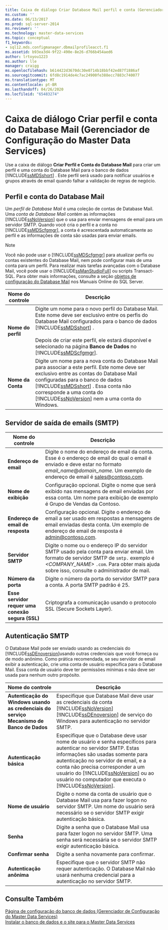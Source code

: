 ```yaml
---
title: Caixa de diálogo Criar Database Mail perfil e conta (Gerenciador de Configuração do Master Data Services) | Microsoft Docs
ms.custom: ''
ms.date: 06/13/2017
ms.prod: sql-server-2014
ms.reviewer: ''
ms.technology: master-data-services
ms.topic: conceptual
f1_keywords:
- sql12.mds.configmanager.dbmailprofileacct.f1
ms.assetid: b93ea3d4-9f22-490e-8e26-d766b454aed6
author: lrtoyou1223
ms.author: lle
manager: craigg
ms.openlocfilehash: b614422d3670dc30e0714b18bbf42ed87f1886af
ms.sourcegitcommit: 6fd8c1914de4c7ac24900fe388ecc7883c740077
ms.translationtype: MT
ms.contentlocale: pt-BR
ms.lasthandoff: 04/26/2020
ms.locfileid: "65483274"
---
```

# <a name="create-database-mail-profile-and-account-dialog-box-master-data-services-configuration-manager"></a>Caixa de diálogo Criar perfil e conta do Database Mail (Gerenciador de Configuração do Master Data Services)
  Use a caixa de diálogo **Criar Perfil e Conta do Database Mail** para criar um perfil e uma conta do Database Mail para o banco de dados [!INCLUDE[ssMDSshort](../includes/ssmdsshort-md.md)] . Este perfil será usado para notificar usuários e grupos através de email quando falhar a validação de regras de negócio.  
  
## <a name="database-mail-profile-and-account"></a>Perfil e conta do Database Mail  
 Um *perfil de Database Mail* é uma coleção de contas de Database Mail. Uma *conta de Database Mail* contém as informações [!INCLUDE[ssNoVersion](../includes/ssnoversion-md.md)] que o usa para enviar mensagens de email para um servidor SMTP. Quando você cria o perfil e a conta no [!INCLUDE[ssMDScfgmgr](../includes/ssmdscfgmgr-md.md)], a conta é acrescentada automaticamente ao perfil e as informações de conta são usadas para enviar emails.  
  
> [!NOTE]  
>  Você não pode usar o [!INCLUDE[ssMDScfgmgr](../includes/ssmdscfgmgr-md.md)] para atualizar perfis ou contas existentes do Database Mail, nem pode configurar mais de uma conta para um perfil. Para realizar mais tarefas avançadas com o Database Mail, você pode usar o [!INCLUDE[ssManStudioFull](../includes/ssmanstudiofull-md.md)] ou scripts Transact-SQL. Para obter mais informações, consulte a seção [objetos de configuração do Database Mail](../relational-databases/database-mail/database-mail-configuration-objects.md) nos Manuais Online do SQL Server.  
  
|Nome do controle|Descrição|  
|------------------|-----------------|  
|**Nome do perfil**|Digite um nome para o novo perfil do Database Mail. Este nome deve ser exclusivo entre os perfis do Database Mail configurados para o banco de dados [!INCLUDE[ssMDSshort](../includes/ssmdsshort-md.md)] .<br /><br /> Depois de criar este perfil, ele estará disponível e selecionado na página **Banco de Dados** no [!INCLUDE[ssMDScfgmgr](../includes/ssmdscfgmgr-md.md)].|  
|**Nome da Conta**|Digite um nome para a nova conta do Database Mail para associar a este perfil. Este nome deve ser exclusivo entre as contas do Database Mail configuradas para o banco de dados [!INCLUDE[ssMDSshort](../includes/ssmdsshort-md.md)] . Essa conta não corresponde a uma conta do [!INCLUDE[ssNoVersion](../includes/ssnoversion-md.md)] nem a uma conta do Windows.|  
  
## <a name="outgoing-smtp-mail-server"></a>Servidor de saída de emails (SMTP)  
  
|Nome do controle|Descrição|  
|------------------|-----------------|  
|**Endereço de email**|Digite o nome do endereço de email da conta. Esse é o endereço de email do qual o email é enviado e deve estar no formato *email_name*@*domain_name*. Um exemplo de endereço de email é sales@contoso.com.|  
|**Nome de exibição**|Configuração opcional. Digite o nome que será exibido nas mensagens de email enviadas por essa conta. Um nome para exibição de exemplo é Grupo de Vendas da Contoso.|  
|**Endereço de email de resposta**|Configuração opcional. Digite o endereço de email a ser usado em respostas a mensagens de email enviadas desta conta. Um exemplo de endereço de email de resposta é admin@contoso.com.|  
|**Servidor SMTP**|Digite o nome ou o endereço IP do servidor SMTP usado pela conta para enviar email. Um formato de servidor SMTP de `smtp.` exemplo é *<COMPANY_NAME>* `.com`. Para obter mais ajuda sobre isso, consulte o administrador de mail.|  
|**Número da porta**|Digite o número da porta do servidor SMTP para a conta. A porta SMTP padrão é 25.|  
|**Esse servidor requer uma conexão segura (SSL)**|Criptografa a comunicação usando o protocolo SSL (Secure Sockets Layer).|  
  
## <a name="smtp-authentication"></a>Autenticação SMTP  
 O Database Mail pode ser enviado usando as credenciais do [!INCLUDE[ssDEnoversion](../includes/ssdenoversion-md.md)]usando outras credenciais que você forneça ou de modo anônimo. Como prática recomendada, se seu servidor de email exibir a autenticação, crie uma conta de usuário específica para o Database Mail. Essa conta de usuário deve ter permissões mínimas e não deve ser usada para nenhum outro propósito.  
  
|Nome do controle|Descrição|  
|------------------|-----------------|  
|**Autenticação do Windows usando as credenciais do serviço Mecanismo de Banco de Dados**|Especifique que Database Mail deve usar as credenciais da conta [!INCLUDE[ssNoVersion](../includes/ssnoversion-md.md)] [!INCLUDE[ssDEnoversion](../includes/ssdenoversion-md.md)] de serviço do Windows para autenticação no servidor SMTP.|  
|**Autenticação básica**|Especifique que o Database deve usar nome de usuário e senha específicos para autenticar no servidor SMTP. Estas informações são usadas somente para autenticação no servidor de email, e a conta não precisa corresponder a um usuário do [!INCLUDE[ssNoVersion](../includes/ssnoversion-md.md)] ou ao usuário no computador que executa o [!INCLUDE[ssNoVersion](../includes/ssnoversion-md.md)].|  
|**Nome de usuário**|Digite o nome da conta de usuário que o Database Mail usa para fazer logon no servidor SMTP. Um nome do usuário será necessário se o servidor SMTP exigir autenticação básica.|  
|**Senha**|Digite a senha que o Database Mail usa para fazer logon no servidor SMTP. Uma senha será necessária se o servidor SMTP exigir autenticação básica.|  
|**Confirmar senha**|Digite a senha novamente para confirmar.|  
|**Autenticação anônima**|Especifique que o servidor SMTP não requer autenticação. O Database Mail não usará nenhuma credencial para a autenticação no servidor SMTP.|  
  
## <a name="see-also"></a>Consulte Também  
 [Página de configuração do banco de dados &#40;Gerenciador de Configuração do Master Data Services&#41;](../../2014/master-data-services/database-configuration-page-master-data-services-configuration-manager.md)   
 [Instalar o banco de dados e o site para o Master Data Services](set-up-the-database-and-website-for-master-data-services.md)  
  
  
